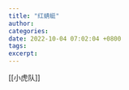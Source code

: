 ```yaml
---
title: "红蜻蜓"
author: 
categories: 
date: 2022-10-04 07:02:04 +0800
tags: 
excerpt: 
---
```




[[小虎队]]













